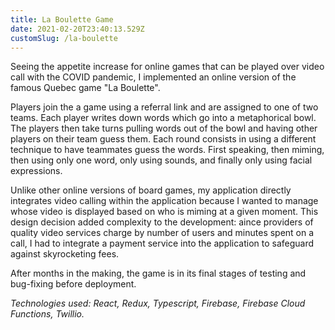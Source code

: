 ```yaml
---
title: La Boulette Game
date: 2021-02-20T23:40:13.529Z
customSlug: /la-boulette
---
```


Seeing the appetite increase for online games that can be played over video call with the COVID pandemic, I implemented an online version of the famous Quebec game "La Boulette".

Players join the a game using a referral link and are assigned to one of two teams. Each player writes down words which go into a metaphorical bowl. The players then take turns pulling words out of the bowl and having other players on their team guess them. Each round consists in using a different technique to have teammates guess the words. First speaking, then miming, then using only one word, only using sounds, and finally only using facial expressions.

Unlike other online versions of board games, my application directly integrates video calling within the application because I wanted to manage whose video is displayed based on who is miming at a given moment. This design decision added complexity to the development: aince providers of quality video services charge by number of users and minutes spent on a call, I had to integrate a payment service into the application to safeguard against skyrocketing fees.

After months in the making, the game is in its final stages of testing and bug-fixing before deployment.

_Technologies used: React, Redux, Typescript, Firebase, Firebase Cloud Functions, Twillio._
